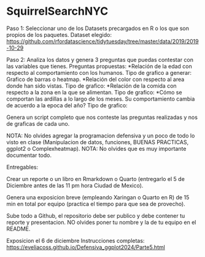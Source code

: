 # SquirrelSearchNYC


Paso 1: Seleccionar uno de los Datasets precargados en R o los que son propios de los paquetes.
Dataset elegido: https://github.com/rfordatascience/tidytuesday/tree/master/data/2019/2019-10-29

Paso 2: Analiza los datos y genera 3 preguntas que puedas contestar con las variables que tienes.
Preguntas propuestas: 
*Relación de la edad con respecto al comportamiento con los humanos. Tipo de grafico a generar: Grafico de barras o heatmap. 
*Relación del color con respecto al area donde han sido vistas. Tipo de grafico: 
*Relación de la comida con respecto a la zona en la que se alimentan. Tipo de grafico: 
*Cómo se comportan las ardillas a lo largo de los meses. Su comportamiento cambia de acuerdo a la epoca del año? Tipo de grafico: 


Genera un script completo que nos conteste las preguntas realizadas y nos de graficas de cada uno.

NOTA: No olvides agregar la programacion defensiva y un poco de todo lo visto en clase (Manipulacion de datos, funciones, BUENAS PRACTICAS, ggplot2 o Complexheatmap).
NOTA: No olvides que es muy importante documentar todo.

Entregables:

Crear un reporte o un libro en Rmarkdown o Quarto (entregarlo el 5 de Diciembre antes de las 11 pm hora Ciudad de Mexico).

Genera una exposicion breve (empleando Xaringan o Quarto en R) de 15 min en total por equipo (practica el tiempo para que sea de provecho).

Sube todo a Github, el repositorio debe ser publico y debe contener tu reporte y presentacion. NO olvides poner tu nombre y la de tu equipo en el README.

Exposicion el 6 de diciembre
Instrucciones completas: https://eveliacoss.github.io/Defensiva_ggplot2024/Parte5.html
